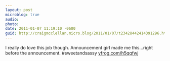 ```yaml
---
layout: post
microblog: true
audio: 
photo: 
date: 2011-01-07 11:19:10 -0600
guid: http://craigmcclellan.micro.blog/2011/01/07/t23428442414391296.html
---
```

I really do love this job though. Announcement girl made me this...right before the announcement. #sweetandsassy [yfrog.com/h5qqfwj](http://yfrog.com/h5qqfwj)
